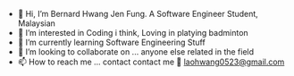 - 👋 Hi, I’m Bernard Hwang Jen Fung. A Software Engineer Student, Malaysian
- 👀 I’m interested in Coding i think, Loving in platying badminton
- 🌱 I’m currently learning Software Engineering Stuff
- 💞️ I’m looking to collaborate on ... anyone else related in the field
- 📫 How to reach me ... contact contact me 💓 laohwang0523@gmail.com

<!---
BernardHwang/BernardHwang is a ✨ special ✨ repository because its `README.md` (this file) appears on your GitHub profile.
You can click the Preview link to take a look at your changes.
--->
